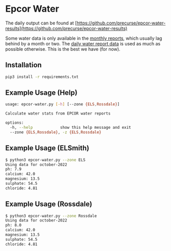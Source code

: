 # Epcor Water 
The daily output can be found at [https://github.com/precurse/epcor-water-results](https://github.com/precurse/epcor-water-results)

Some water data is only available in the [monthly reports](https://www.epcor.com/products-services/water/water-quality/Pages/water-quality-reports-edmonton.aspx#/waterworks_), which usually lag behind by a month or two. The [daily water report data](https://www.epcor.com/products-services/water/water-quality/Pages/daily-water-quality.aspx) is used as much as possible otherwise. This is the best we have (for now).

## Installation
```sh
pip3 install -r requirements.txt
```

## Example Usage (Help)
```sh
usage: epcor-water.py [-h] [--zone {ELS,Rossdale}]

Calculate water stats from EPCOR water reports

options:
  -h, --help            show this help message and exit
  --zone {ELS,Rossdale}, -z {ELS,Rossdale}
```

## Example Usage (ELSmith)
```sh
$ python3 epcor-water.py --zone ELS
Using data for october-2022
ph: 7.9
calcium: 42.0
magnesium: 13.5
sulphate: 54.5
chloride: 4.81
```

## Example Usage (Rossdale)
```sh
$ python3 epcor-water.py --zone Rossdale
Using data for october-2022
ph: 8.0
calcium: 42.0
magnesium: 13.5
sulphate: 54.5
chloride: 4.81
```
